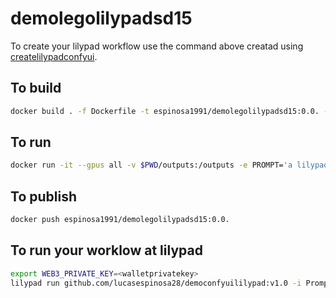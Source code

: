 # demolegolilypadsd15
To create your lilypad workflow use the command above
creatad using [createlilypadconfyui](https://github.com/lucasespinosa28/createlilypadconfyui).
## To build
```bash
docker build . -f Dockerfile -t espinosa1991/demolegolilypadsd15:0.0. --target runner
```
## To run
```bash
docker run -it --gpus all -v $PWD/outputs:/outputs -e PROMPT='a lilypad in space' -e STEPS=30 espinosa1991/demolegolilypadsd15:0.0.
```
## To publish
```bash
docker push espinosa1991/demolegolilypadsd15:0.0.
```
## To run your worklow at lilypad
```bash
export WEB3_PRIVATE_KEY=<walletprivatekey>
lilypad run github.com/lucasespinosa28/democonfyuililypad:v1.0 -i Prompt="RAW photo, <lora:lego_v2.0.768-000035:0.8> LEGO BrickHeadz, a dragon in a cave, (high detailed skin:1.2), 8k uhd, dslr, soft lighting, high quality, film grain, Fujifilm XT3"
```
